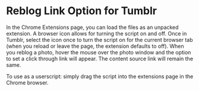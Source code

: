 # Reblog Link Option for Tumblr

In the Chrome Extensions page, you can load the files as an unpacked extension. A browser icon allows for turning the script on and off. Once in Tumblr, select the icon once to turn the script on for the current browser tab (when you reload or leave the page, the extension defaults to off). When you reblog a photo, hover the mouse over the photo window and the option to set a click through link will appear. The content source link will remain the same.

To use as a userscript: simply drag the script into the extensions page in the Chrome browser.